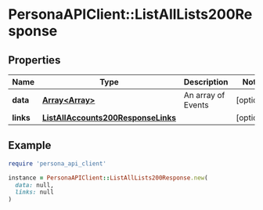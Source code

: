 # PersonaAPIClient::ListAllLists200Response

## Properties

| Name | Type | Description | Notes |
| ---- | ---- | ----------- | ----- |
| **data** | [**Array&lt;Array&gt;**](List.md) | An array of Events | [optional] |
| **links** | [**ListAllAccounts200ResponseLinks**](ListAllAccounts200ResponseLinks.md) |  | [optional] |

## Example

```ruby
require 'persona_api_client'

instance = PersonaAPIClient::ListAllLists200Response.new(
  data: null,
  links: null
)
```

